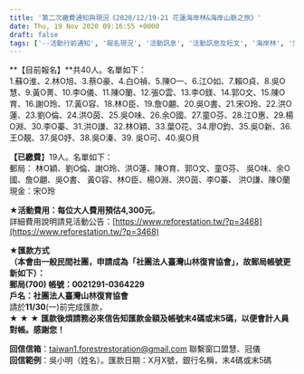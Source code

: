 ```yaml
---
title: '第二次繳費通知與現況《2020/12/19-21 花蓮海岸林&海岸山脈之旅》'
date: Thu, 19 Nov 2020 09:16:55 +0000
draft: false
tags: ['--活動行前通知', '報名現況', '活動訊息', '活動訊息及短文', '海岸林', '生態之旅', '繳費通知', '花蓮']
---
```


**【目前報名】**共40人。名單如下：  
1.蘇O淮、2.林O旭、3.蔡O豪、4.白O禎、5.陳O一、6.江O如、7.賴O貞、8.吳O慧、9.黃O菁、10.李O儀、11.陳O蘭、12.張O雲、13.李O鎂、14.郭O文、15.陳O育、16.謝O玲、17.黃O容、18.林O臣、19.詹O翽、20.吳O書、21.宋O玲、22.洪O蓮、23.劉O倫、24.洪O茵、25.吳O味、26.余O國、27.童O芬、28.江O惠、29.楊O淵、30.李O蓁、31.洪O謙、32.林O穎、33.葉O花、34.廖O鈞、35.吳O新、36.王O靚、37.吳O妤、38.吳O溱、39. 吳O可、40.吳O貝

**【已繳費**】19人。名單如下：  
郵局： 林O穎、劉O倫、謝O玲、洪O蓮、陳O育、郭O文、童O芬、 吳O味、余O國、詹O翽、吳O書、 黃O容、林O臣、楊O淵、洪O茵、李O蓁、 洪O謙、陳O蘭  
現金：宋O玲

**★活動費用：每位大人費用預估4,300元**。  
詳細費用說明請見活動公告：[https://www.reforestation.tw/?p=3468](https://www.reforestation.tw/?p=3468)

**★匯款方式  
（本會由一般民間社團，申請成為「社團法人臺灣山林復育協會」，故郵局帳號更新如下）：**  
**郵局(700) 帳號：0021291-0364229**  
**戶名：社團法人臺灣山林復育協會**  
請於**11/30**(一)前完成匯款，  
**★** **★** **★** **匯款後煩請務必來信告知匯款金額及帳號末4碼或末5碼，以便會計人員對帳。感謝您！**

**回信信箱**：[taiwan1.forestrestoration@gmail.com](mailto:taiwan1.forestrestoration@gmail.com) 聯繫窗口盟慧、冠儀  
**回信範例**：吳小明（姓名）。匯款日期：X月X號，銀行名稱，末4碼或末5碼